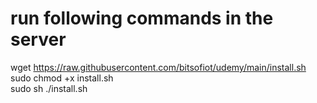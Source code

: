 # run following commands in the server

wget https://raw.githubusercontent.com/bitsofiot/udemy/main/install.sh \
sudo chmod +x install.sh \
sudo sh ./install.sh
